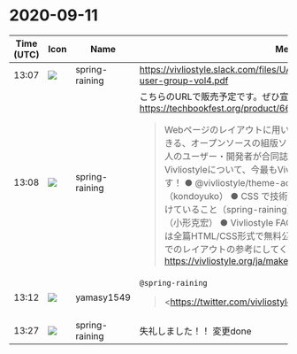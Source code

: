 # 2020-09-11

|Time (UTC)|Icon|Name|Message|
|---|---|---|---|
|13:07|![](https://secure.gravatar.com/avatar/1ac180f0868137292905c311b5fff781.jpg?s=72&d=https%3A%2F%2Fa.slack-edge.com%2Fdf10d%2Fimg%2Favatars%2Fava_0021-72.png)|spring-raining|https://vivliostyle.slack.com/files/UAFGMSJJK/F01APNE3284/vivliostyle-user-group-vol4.pdf|
|13:08|![](https://secure.gravatar.com/avatar/1ac180f0868137292905c311b5fff781.jpg?s=72&d=https%3A%2F%2Fa.slack-edge.com%2Fdf10d%2Fimg%2Favatars%2Fava_0021-72.png)|spring-raining|こちらのURLで販売予定です。ぜひ宣伝お願いします〜 <https://techbookfest.org/product/6649486623375360><br><blockquote>Webページのレイアウトに用いられるCSSの技術で文書レイアウトができる、オープンソースの組版ソフトウェア「Vivliostyle」をテーマに、4人のユーザー・開発者が合同誌を作りました！ 新機能盛りだくさんのVivliostyleについて、今最もVivliostyleを知るメンバーから紹介します！ ● @vivliostyle/theme-academic でレポート書いてみた！（kondoyuko） ● CSS で技術系同人誌のレイアウトを作る際に気をつけていること（spring-raining） ● Create Book で同人誌を作ろう！（小形克宏） ● Vivliostyle FAQ よくある質問（村上真雄） ---- 本書は全篇HTML/CSS形式で無料公開！ ぜひ実物の本と見比べてVivliostyleでのレイアウトの参考にしてください。以下のURLで公開予定です。 <https://vivliostyle.org/ja/make-books-with-vivliostyle/></blockquote>|
|13:12|![](https://secure.gravatar.com/avatar/b2dffef7ce30f6f8f399f2a172229711.jpg?s=72&d=https%3A%2F%2Fa.slack-edge.com%2Fdf10d%2Fimg%2Favatars%2Fava_0012-72.png)|yamasy1549|`@spring-raining`<br><blockquote> <https://twitter.com/vivliostyle|@vivliostyle>/theme-academic でレポート書いてみた！（kondoyuko）</blockquote>素敵に仕上げてくださってありがとうございます！　こちらやましーに変更お願いします 🙏<br><blockquote>The latest Tweets from Vivliostyle (@Vivliostyle). Open source project Vivliostyle, for better styling on web, ebooks and print books with open web standards. Project Lead: @MurakamiShinyu. The Earth</blockquote>|
|13:27|![](https://secure.gravatar.com/avatar/1ac180f0868137292905c311b5fff781.jpg?s=72&d=https%3A%2F%2Fa.slack-edge.com%2Fdf10d%2Fimg%2Favatars%2Fava_0021-72.png)|spring-raining|失礼しました！！ 変更done|

